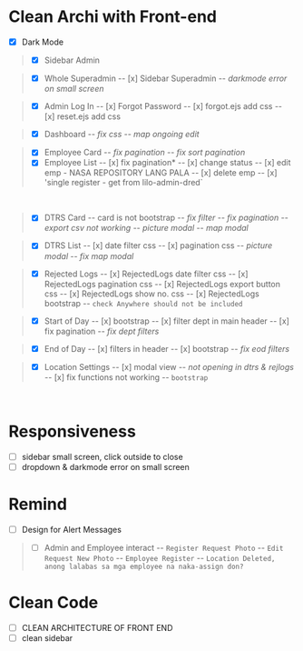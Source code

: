 # Clean Archi with **Front-end**

- [x] Dark Mode 

>- [x] Sidebar Admin

>- [x] Whole Superadmin
-- [x] Sidebar Superadmin
-- *darkmode error on small screen*

>- [x] Admin Log In
-- [x] Forgot Password
-- [x] forgot.ejs add css
-- [x] reset.ejs add css

>- [x] Dashboard
-- *fix css*
-- *map ongoing edit*

>- [x] Employee Card
-- *fix pagination*
-- *fix sort pagination*
>- [x] Employee List
-- [x] fix pagination*
-- [x] change status
-- [x] edit emp - NASA REPOSITORY LANG PALA
-- [x] delete emp
-- [x] 'single register - get from lilo-admin-dred`

<br>

>- [x] DTRS Card
-- card is not bootstrap
-- *fix filter*
-- *fix pagination*
-- *export csv not working*
-- *picture modal*
-- *map modal*

>- [x] DTRS List
-- [x] date filter css
-- [x] pagination css
-- *picture modal*
-- *fix map modal*

>- [x] Rejected Logs
-- [x] RejectedLogs date filter css
-- [x] RejectedLogs pagination css
-- [x] RejectedLogs export button css
-- [x] RejectedLogs show no. css
-- [x] RejectedLogs bootstrap
-- `check Anywhere should not be included`

>- [x] Start of Day
-- [x] bootstrap
-- [x] filter dept in main header
-- [x] fix pagination
-- *fix dept filters*

>- [x] End of Day
-- [x] filters in header
-- [x] bootstrap
-- *fix eod filters*

>- [x] Location Settings
-- [x] modal view
-- *not opening in dtrs & rejlogs*
-- [x] fix functions not working
-- `bootstrap`

<br>

# Responsiveness
- [ ] sidebar small screen, click outside to close
-[ ] dropdown & darkmode error on small screen

# Remind
- [ ] Design for Alert Messages
>- [ ] Admin and Employee interact
-- `Register Request Photo`
-- `Edit Request New Photo`
-- `Employee Register`
-- `Location Deleted, anong lalabas sa mga employee na naka-assign don?`

# Clean Code
- [ ] CLEAN ARCHITECTURE OF FRONT END
- [ ] clean sidebar